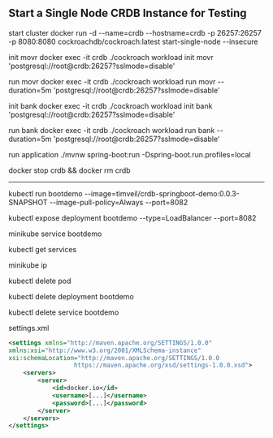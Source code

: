 ## Start a Single Node CRDB Instance for Testing

start cluster
docker run -d --name=crdb --hostname=crdb -p 26257:26257 -p 8080:8080  cockroachdb/cockroach:latest start-single-node --insecure

init movr
docker exec -it crdb ./cockroach workload init movr 'postgresql://root@crdb:26257?sslmode=disable'

run movr
docker exec -it crdb ./cockroach workload run movr --duration=5m 'postgresql://root@crdb:26257?sslmode=disable'

init bank
docker exec -it crdb ./cockroach workload init bank 'postgresql://root@crdb:26257?sslmode=disable'

run bank
docker exec -it crdb ./cockroach workload run bank --duration=5m 'postgresql://root@crdb:26257?sslmode=disable'


run application
./mvnw spring-boot:run -Dspring-boot.run.profiles=local

docker stop crdb && docker rm crdb

-------------------------

kubectl run bootdemo --image=timveil/crdb-springboot-demo:0.0.3-SNAPSHOT --image-pull-policy=Always --port=8082

kubectl expose deployment bootdemo --type=LoadBalancer --port=8082

minikube service bootdemo



kubectl get services

minikube ip



kubectl delete pod <pod name>

kubectl delete deployment bootdemo

kubectl delete service bootdemo


settings.xml
```xml
<settings xmlns="http://maven.apache.org/SETTINGS/1.0.0"
xmlns:xsi="http://www.w3.org/2001/XMLSchema-instance"
xsi:schemaLocation="http://maven.apache.org/SETTINGS/1.0.0
                  https://maven.apache.org/xsd/settings-1.0.0.xsd">
    <servers>
        <server>
            <id>docker.io</id>
            <username>[...]</username>
            <password>[...]</password>
        </server>
    </servers>
</settings>
```